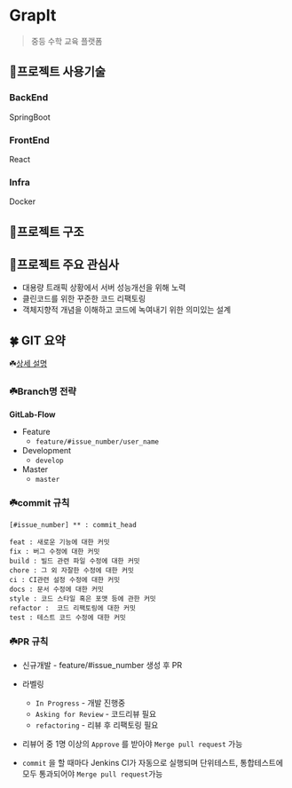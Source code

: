 # GrapIt

>  중등 수학 교육 플랫폼

## 🚀프로젝트 사용기술

### BackEnd

SpringBoot

### FrontEnd

React

### Infra

Docker

## 🚀프로젝트 구조



## 🚀프로젝트 주요 관심사

- 대용량 트래픽 상황에서 서버 성능개선을 위해 노력
- 클린코드를 위한 꾸준한 코드 리팩토링
- 객체지향적 개념을 이해하고 코드에 녹여내기 위한 의미있는 설계



## 🍀 GIT 요약

☘️[상세 설명](https://github.com/hoon25/GrapIt/wiki/GIT-%EC%83%81%EC%84%B8-%EC%A0%84%EB%9E%B5)

### ☘️Branch명 전략

**GitLab-Flow**

- Feature
  - `feature/#issue_number/user_name`
- Development
  - `develop`
- Master
  - `master`

### ☘️commit 규칙

`[#issue_number] ** : commit_head`

```
feat : 새로운 기능에 대한 커밋
fix : 버그 수정에 대한 커밋
build : 빌드 관련 파일 수정에 대한 커밋
chore : 그 외 자잘한 수정에 대한 커밋
ci : CI관련 설정 수정에 대한 커밋
docs : 문서 수정에 대한 커밋
style : 코드 스타일 혹은 포맷 등에 관한 커밋
refactor :  코드 리팩토링에 대한 커밋
test : 테스트 코드 수정에 대한 커밋
```

### ☘️PR 규칙

- 신규개발 - feature/#issue_number 생성 후 PR
- 라벨링
  - `In Progress` - 개발 진행중
  - `Asking for Review` - 코드리뷰 필요
  - `refactoring` - 리뷰 후 리팩토링 필요

- 리뷰어 중 1명 이상의 `Approve` 를 받아야 `Merge pull request` 가능
- `commit` 을 할 때마다 Jenkins CI가 자동으로 실행되며 단위테스트, 통합테스트에 모두 통과되어야 `Merge pull request`가능


